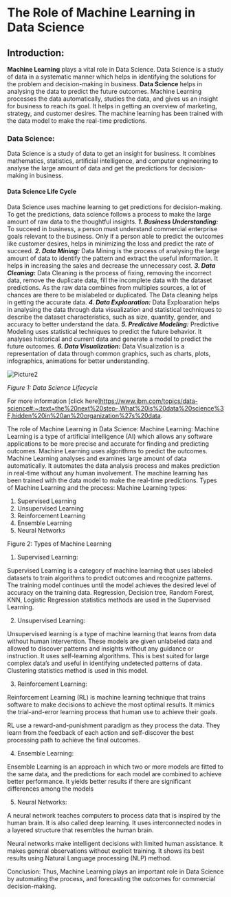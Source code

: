 # The Role of Machine Learning in Data Science 
## Introduction:
**Machine Learning** plays a vital role in Data Science. Data Science is a study of data in a systematic manner which helps in identifying the solutions for the problem and decision-making in business. **Data Science** helps in analysing the data to predict the future outcomes. 
Machine Learning processes the data automatically, studies the data, and gives us an insight for business to reach its goal. It helps in getting an overview of marketing, strategy, and customer desires. The machine learning has been trained with the data model to make the real-time predictions.
### Data Science: 
Data Science is a study of data to get an insight for business. It combines mathematics, statistics, artificial intelligence, and computer engineering to analyse the large amount of data and get the predictions for decision-making in business.
#### Data Science Life Cycle
Data Science uses machine learning to get predictions for decision-making. To get the predictions, data science follows a process to make the large amount of raw data to the thoughtful insights.
**_1.	Business Understanding:_**
To succeed in business, a person must understand commercial enterprise goals relevant to the business. Only if a person able to predict the outcomes like customer desires, helps in minimizing the loss and predict the rate of succeed. 
**_2.	Data Mining:_**
Data Mining is the process of analysing the large amount of data to identify the pattern and extract the useful information. It helps in increasing the sales and decrease the unnecessary cost.
**_3.	Data Cleaning:_**
Data Cleaning is the process of fixing, removing the incorrect data, remove the duplicate data, fill the incomplete data with the dataset predictions. As the raw data combines from multiples sources, a lot of chances are there to be mislabeled or duplicated. The Data cleaning helps in getting the accurate data.
**_4.	Data Exploaration:_**
Data Exploaration helps in analysing the data through data visualization and statistical techniques to describe the dataset characteristics, such as size, quantity, gender, and accuracy to better understand the data. 
**_5.	Predictive Modeling:_**
Predictive Modeling uses statistical techniques to predict the future behavior. It analyses historical and current data and generate a model to predict the future outcomes.
**_6.	Data Visualization:_**
Data Visualization is a representation of data through common graphics, such as charts, plots, infographics, animations for better understanding.
 
![Picture2](https://github.com/CynthiaPaulraj/User-Manual/assets/106270841/e0332573-7d26-464a-93bf-66aba082b88f)

_Figure 1: Data Science Lifecycle_

For more information [click here]https://www.ibm.com/topics/data-science#:~:text=the%20next%20step-,What%20is%20data%20science%3F,hidden%20in%20an%20organization%27s%20data.

The role of Machine Learning in Data Science:
Machine Learning:
Machine Learning is a type of artificial intelligence (AI) which allows any software applications to be more precise and accurate for finding and predicting outcomes. Machine Learning uses algorithms to predict the outcomes.
Machine Learning analyses and examines large amount of data automatically. It automates the data analysis process and makes prediction in real-time without any human involvement. The machine learning has been trained with the data model to make the real-time predictions.
Types of Machine Learning and the process:
Machine Learning types:
1.	Supervised Learning
2.	Unsupervised Learning
3.	Reinforcement Learning
4.	Ensemble Learning
5.	Neural Networks
 
Figure 2: Types of Machine Learning

1.	Supervised Learning:

Supervised Learning is a category of machine learning that uses labeled datasets to train algorithms to predict outcomes and recognize patterns.  The training model continues until the model achieves the desired level of accuracy on the training data.  Regression, Decision tree, Random Forest, KNN, Logistic Regression statistics methods are used in the Supervised Learning.

2.	Unsupervised Learning:

Unsupervised learning is a type of machine learning that learns from data without human intervention. These models are given unlabeled data and allowed to discover patterns and insights without any guidance or instruction. It uses self-learning algorithms. This is best suited for large complex data’s and useful in identifying undetected patterns of data. Clustering statistics method is used in this model.

3.	Reinforcement Learning:

Reinforcement Learning (RL) is machine learning technique that trains software to make decisions to achieve the most optimal results. It mimics the trial-and-error learning process that human use to achieve their goals.

RL use a reward-and-punishment paradigm as they process the data. They learn from the feedback of each action and self-discover the best processing path to achieve the final outcomes.

4.	Ensemble Learning:

Ensemble Learning is an approach in which two or more models are fitted to the same data, and the predictions for each model are combined to achieve better performance. It yields better results if there are significant differences among the models

5.	Neural Networks:

A neural network teaches computers to process data that is inspired by the human brain. It is also called deep learning. It uses interconnected nodes in a layered structure that resembles the human brain.

Neural networks make intelligent decisions with limited human assistance. It makes general observations without explicit training. It shows its best results using Natural Language processing (NLP) method.

Conclusion:
Thus, Machine Learning plays an important role in Data Science by automating the process, and forecasting the outcomes for commercial decision-making. 

